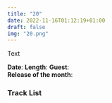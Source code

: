 ```yaml
---
title: "20"
date: 2022-11-16T01:12:19+01:00
draft: false
img: "20.png"
---
```


Text

**Date**: 
**Length**: 
**Guest**:   
**Release of the month**: 

<div>

</div>

### Track List